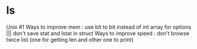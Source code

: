 # ls
Unix #1
Ways to improve mem : use bit to bit instead of int array for options ||| don't save stat and lstat in struct
Ways to improve speed : don't browse twice list (one for getting len and other one to print)
